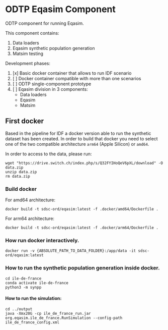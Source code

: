 # ODTP Eqasim Component
ODTP component for running Eqasim. 

This component contains: 
1. Data loaders
2. Eqasim synthetic population generation
3. Matsim testing

Development phases: 

1. [x] Basic docker container that allows to run IDF scenario
2. [ ] Docker container compatible with more than one scenarios
3. [ ] ODTP single-component prototype
4. [ ] Eqasim division in 3 components:
    - Data loaders
    - Eqasim
    - Matsim


## First docker

Based in the pipeline for IDF a docker version able to run the synthetic dataset has been created. In order to build that docker you need to select 
one of the two compatible architecture `arm64` (Apple Silicon) or `amd64`. 

In order to access to the data, please run:

```
wget "https://drive.switch.ch/index.php/s/Q32FYIHoQeV6pXL/download" -O data.zip
unzip data.zip
rm data.zip
```

### Build docker 

For amd64 architecture:
```
docker build -t sdsc-ord/eqasim:latest -f .docker/amd64/Dockerfile .       
```

For arm64 architecture:
```
docker build -t sdsc-ord/eqasim:latest -f .docker/arm64/Dockerfile .       
```

### How run docker interactively.

```
docker run -v {ABSOLUTE_PATH_TO_DATA_FOLDER}:/app/data -it sdsc-ord/eqasim:latest 
```

### How to run the synthetic population generation inside docker. 

```
cd ile-de-france
conda activate ile-de-france
python3 -m synpp
```

#### How to run the simulation: 

```
cd ../output
java -Xmx20G -cp ile_de_france_run.jar org.eqasim.ile_de_france.RunSimulation --config-path ile_de_france_config.xml
```

